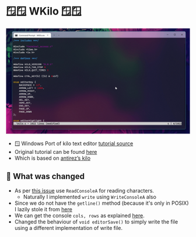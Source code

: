 # 🪟🪟 WKilo 🪟🪟

![](https://github.com/JaDogg/WKilo/blob/main/wkilo.gif)

- 🪟 Windows Port of kilo text editor [tutorial source](https://github.com/snaptoken/kilo-src)
- Original tutorial can be found [here](https://viewsourcecode.org/snaptoken/kilo/index.html)
- Which is based on [antirez’s kilo](https://github.com/antirez/kilo)


## 🤔 What was changed
- As per [this issue](https://github.com/microsoft/terminal/issues/8820) use `ReadConsoleA` for reading characters.
  - Naturally I implemented `write` using `WriteConsoleA` also
- Since we do not have the `getline()` method (because it's only in POSIX) I lazily stole it from [here](https://stackoverflow.com/a/47229318/1355145)
- We can get the console `cols, rows` as explained [here](https://stackoverflow.com/a/12642749/1355145).
- Changed the behaviour of `void editorSave()` to simply write the file using a different implementation of write file.



